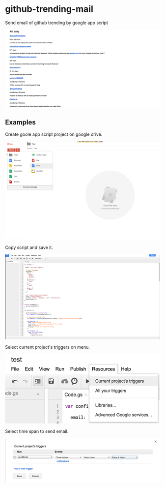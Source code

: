 # github-trending-mail

Send email of github trending by google app script

![result.png](https://github.com/takeharumikami/github-trending-mail/blob/master/img/result.png)

## Examples

Create goole app script project on google drive.

![create.png](https://github.com/takeharumikami/github-trending-mail/blob/master/img/create.png)

Copy script and save it.

![save-script.png](https://github.com/takeharumikami/github-trending-mail/blob/master/img/save-script.png)

Select current project's triggers on menu.

![select-trigger.png](https://github.com/takeharumikami/github-trending-mail/blob/master/img/select-trigger.png)

Select time span to send email.

![select-trigger2.png](https://github.com/takeharumikami/github-trending-mail/blob/master/img/select-trigger2.png)

